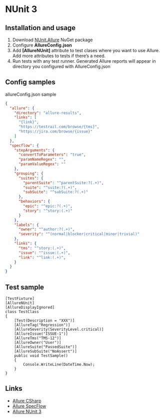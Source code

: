 # NUnit 3

## Installation and usage

1.  Download [NUnit.Allure](https://www.nuget.org/packages/NUnit.Allure/) NuGet package
2.  Configure **AllureConfig.json**
3.  Add **\[AllureNUnit\]** attribute to test clases where you want to
    use Allure. Add more attributes to tests if there’s a need.
4.  Run tests with any test runner. Generated Allure reports will appear
    in directory you configured with AllureConfig.json

## Config samples

allureConfig.json sample
```json
{
  "allure": {
    "directory": "allure-results",
    "links": [
      "{link}",
      "https://testrail.com/browse/{tms}",
      "https://jira.com/browse/{issue}"
    ]
  },
  "specflow": {
    "stepArguments": {
      "convertToParameters": "true",
      "paramNameRegex": "",
      "paramValueRegex": ""
    },
    "grouping": {
      "suites": {
        "parentSuite": "^parentSuite:?(.+)",
        "suite": "^suite:?(.+)",
        "subSuite": "^subSuite:?(.+)"
      },
      "behaviors": {
        "epic": "^epic:?(.+)",
        "story": "^story:(.+)"
      }
    },
    "labels": {
      "owner": "^author:?(.+)",
      "severity": "^(normal|blocker|critical|minor|trivial)"
    },
    "links": {
      "tms": "^story:(.+)",
      "issue": "^issue:(.+)",
      "link": "^link:(.+)",
    }
  }
}
```

## Test sample
```CSharp
[TestFixture]
[AllureNUnit]
[AllureDisplayIgnored]
class TestClass
{
    [Test(Description = "XXX")]
    [AllureTag("Regression")]
    [AllureSeverity(SeverityLevel.critical)]
    [AllureIssue("ISSUE-1")]
    [AllureTms("TMS-12")]
    [AllureOwner("User")]
    [AllureSuite("PassedSuite")]
    [AllureSubSuite("NoAssert")]
    public void TestSample()
    {
        Console.WriteLine(DateTime.Now);
    }
}
```

## Links
-   [Allure CSharp](https://github.com/allure-framework/allure-csharp/wiki/Allure.Commons)
-   [Allure SpecFlow](https://github.com/allure-framework/allure-csharp/wiki/SpecFlow-Adapter)
-   [Allure NUnit 3](https://github.com/unickq/allure-nunit/wiki)
